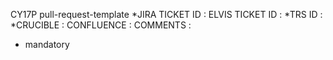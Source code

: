CY17P pull-request-template
*JIRA TICKET ID :
ELVIS TICKET ID :
*TRS ID         :
*CRUCIBLE       :
CONFLUENCE      :
COMMENTS        :

* mandatory
